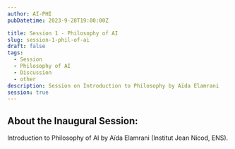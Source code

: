 ```yaml
---
author: AI-PHI
pubDatetime: 2023-9-28T19:00:00Z

title: Session 1 - Philosophy of AI
slug: session-1-phil-of-ai
draft: false
tags:
  - Session
  - Philosophy of AI
  - Discussion
  - other
description: Session on Introduction to Philosophy by Aïda Elamrani
session: true
---
```


## About the Inaugural Session:

Introduction to Philosophy of AI by Aïda Elamrani (Institut Jean Nicod, ENS).

<!-- PDF: AI-PHI-1-Intro to Philosophy of AI.pdf | title: Introduction to Philosophy of AI presentation by Aïda Elamrani | type: presentation -->
